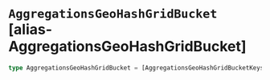 # `AggregationsGeoHashGridBucket` [alias-AggregationsGeoHashGridBucket]
```typescript
type AggregationsGeoHashGridBucket = [AggregationsGeoHashGridBucketKeys](./AggregationsGeoHashGridBucketKeys.md) & { [property: string]: [AggregationsAggregate](./AggregationsAggregate.md) | [GeoHash](./GeoHash.md) | [long](./long.md);};
```
